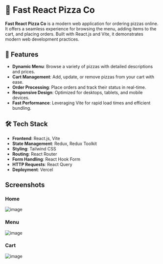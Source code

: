 # 🍕 Fast React Pizza Co

**Fast React Pizza Co** is a modern web application for ordering pizzas online. It offers a seamless experience for browsing the menu, adding items to the cart, and placing orders. Built with React.js and Vite, it demonstrates modern web development practices.

## 🌟 Features

- **Dynamic Menu**: Browse a variety of pizzas with detailed descriptions and prices.
- **Cart Management**: Add, update, or remove pizzas from your cart with ease.
- **Order Processing**: Place orders and track their status in real-time.
- **Responsive Design**: Optimized for desktops, tablets, and mobile devices.
- **Fast Performance**: Leveraging Vite for rapid load times and efficient bundling.

## 🛠️ Tech Stack

- **Frontend**: React.js, Vite  
- **State Management**: Redux, Redux Toolkit  
- **Styling**: Tailwind CSS  
- **Routing**: React Router  
- **Form Handling**: React Hook Form  
- **HTTP Requests**: React Query  
- **Deployment**: Vercel  

## Screenshots
### Home
![image](https://github.com/user-attachments/assets/007350ad-d323-4d9c-bfc1-b5cd8da14168)

### Menu
![image](https://github.com/user-attachments/assets/34d938ab-c5b3-4bf0-beb3-7f9e86b76414)

### Cart
![image](https://github.com/user-attachments/assets/83102a19-7239-4a53-80ba-82b9d23730ed)
